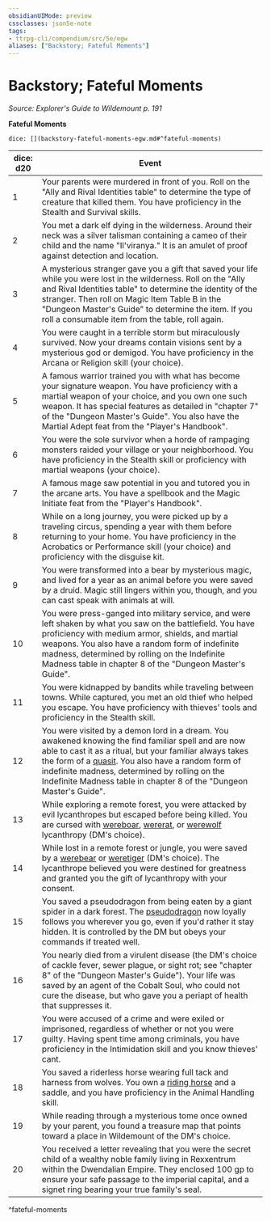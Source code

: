 ```yaml
---
obsidianUIMode: preview
cssclasses: json5e-note
tags:
- ttrpg-cli/compendium/src/5e/egw
aliases: ["Backstory; Fateful Moments"]
---
```

# Backstory; Fateful Moments
*Source: Explorer's Guide to Wildemount p. 191* 

**Fateful Moments**

`dice: [](backstory-fateful-moments-egw.md#^fateful-moments)`

| dice: d20 | Event |
|-----------|-------|
| 1 | Your parents were murdered in front of you. Roll on the "Ally and Rival Identities table" to determine the type of creature that killed them. You have proficiency in the Stealth and Survival skills. |
| 2 | You met a dark elf dying in the wilderness. Around their neck was a silver talisman containing a cameo of their child and the name "Il'viranya." It is an amulet of proof against detection and location. |
| 3 | A mysterious stranger gave you a gift that saved your life while you were lost in the wilderness. Roll on the "Ally and Rival Identities table" to determine the identity of the stranger. Then roll on Magic Item Table B in the "Dungeon Master's Guide" to determine the item. If you roll a consumable item from the table, roll again. |
| 4 | You were caught in a terrible storm but miraculously survived. Now your dreams contain visions sent by a mysterious god or demigod. You have proficiency in the Arcana or Religion skill (your choice). |
| 5 | A famous warrior trained you with what has become your signature weapon. You have proficiency with a martial weapon of your choice, and you own one such weapon. It has special features as detailed in "chapter 7" of the "Dungeon Master's Guide". You also have the Martial Adept feat from the "Player's Handbook". |
| 6 | You were the sole survivor when a horde of rampaging monsters raided your village or your neighborhood. You have proficiency in the Stealth skill or proficiency with martial weapons (your choice). |
| 7 | A famous mage saw potential in you and tutored you in the arcane arts. You have a spellbook and the Magic Initiate feat from the "Player's Handbook". |
| 8 | While on a long journey, you were picked up by a traveling circus, spending a year with them before returning to your home. You have proficiency in the Acrobatics or Performance skill (your choice) and proficiency with the disguise kit. |
| 9 | You were transformed into a bear by mysterious magic, and lived for a year as an animal before you were saved by a druid. Magic still lingers within you, though, and you can cast speak with animals at will. |
| 10 | You were press-ganged into military service, and were left shaken by what you saw on the battlefield. You have proficiency with medium armor, shields, and martial weapons. You also have a random form of indefinite madness, determined by rolling on the Indefinite Madness table in chapter 8 of the "Dungeon Master's Guide". |
| 11 | You were kidnapped by bandits while traveling between towns. While captured, you met an old thief who helped you escape. You have proficiency with thieves' tools and proficiency in the Stealth skill. |
| 12 | You were visited by a demon lord in a dream. You awakened knowing the find familiar spell and are now able to cast it as a ritual, but your familiar always takes the form of a [quasit](quasit-xphb.md). You also have a random form of indefinite madness, determined by rolling on the Indefinite Madness table in chapter 8 of the "Dungeon Master's Guide". |
| 13 | While exploring a remote forest, you were attacked by evil lycanthropes but escaped before being killed. You are cursed with [wereboar](wereboar.md), [wererat](wererat.md), or [werewolf](werewolf.md) lycanthropy (DM's choice). |
| 14 | While lost in a remote forest or jungle, you were saved by a [werebear](werebear.md) or [weretiger](weretiger.md) (DM's choice). The lycanthrope believed you were destined for greatness and granted you the gift of lycanthropy with your consent. |
| 15 | You saved a pseudodragon from being eaten by a giant spider in a dark forest. The [pseudodragon](pseudodragon-xphb.md) now loyally follows you wherever you go, even if you'd rather it stay hidden. It is controlled by the DM but obeys your commands if treated well. |
| 16 | You nearly died from a virulent disease (the DM's choice of cackle fever, sewer plague, or sight rot; see "chapter 8" of the "Dungeon Master's Guide"). Your life was saved by an agent of the Cobalt Soul, who could not cure the disease, but who gave you a periapt of health that suppresses it. |
| 17 | You were accused of a crime and were exiled or imprisoned, regardless of whether or not you were guilty. Having spent time among criminals, you have proficiency in the Intimidation skill and you know thieves' cant. |
| 18 | You saved a riderless horse wearing full tack and harness from wolves. You own a [riding horse](3-Compendium/CLI/bestiary/beast/riding-horse-xphb.md) and a saddle, and you have proficiency in the Animal Handling skill. |
| 19 | While reading through a mysterious tome once owned by your parent, you found a treasure map that points toward a place in Wildemount of the DM's choice. |
| 20 | You received a letter revealing that you were the secret child of a wealthy noble family living in Rexxentrum within the Dwendalian Empire. They enclosed 100 gp to ensure your safe passage to the imperial capital, and a signet ring bearing your true family's seal. |
^fateful-moments